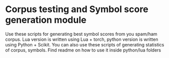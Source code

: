 # Corpus testing and Symbol score generation module

Use these scripts for generating best symbol scores from you spam/ham corpus. Lua version is written using Lua + torch, python version is written using Python + Scikit. You can also use these scripts of generating statistics of corpus, symbols. Find readme on how to use it inside python/lua folders
